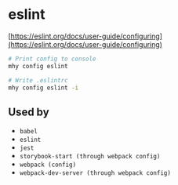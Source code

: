 # eslint

[https://eslint.org/docs/user-guide/configuring](https://eslint.org/docs/user-guide/configuring)

```bash
# Print config to console
mhy config eslint

# Write .eslintrc
mhy config eslint -i
```

## Used by

* `babel`
* `eslint`
* `jest`
* `storybook-start (through webpack config)`
* `webpack (config)`
* `webpack-dev-server (through webpack config)`

